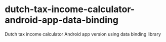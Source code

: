 # dutch-tax-income-calculator-android-app-data-binding
Dutch tax income calculator Android app version using data binding library
